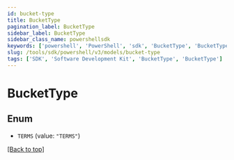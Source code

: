```yaml
---
id: bucket-type
title: BucketType
pagination_label: BucketType
sidebar_label: BucketType
sidebar_class_name: powershellsdk
keywords: ['powershell', 'PowerShell', 'sdk', 'BucketType', 'BucketType'] 
slug: /tools/sdk/powershell/v3/models/bucket-type
tags: ['SDK', 'Software Development Kit', 'BucketType', 'BucketType']
---
```



# BucketType

## Enum


* `TERMS` (value: `"TERMS"`)


[[Back to top]](#) 

